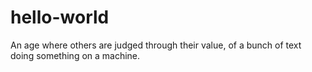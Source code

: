 # hello-world
An age where others are judged through their value, of a bunch of text doing something on a machine.
